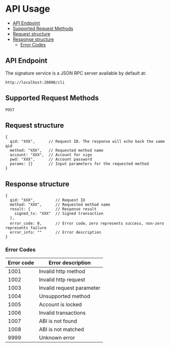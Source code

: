 # API Usage

- [API Endpoint](#api-endpoint)
- [Supported Request Methods](#supported-request-methods)
- [Request structure](#request-structure)
- [Response structure](#response-structure)
  - [Error Codes](#error-codes)

## API Endpoint

The signature service is a JSON RPC server available by default at:
```
http://localhost:20000/cli
```

## Supported Request Methods
```
POST
```

## Request structure

```
{
  qid: "XXX",      // Request ID. The response will echo back the same qid
  method: "XXX",   // Requested method name
  account: "XXX",  // Account for sign
  pwd: "XXX",      // Account password
  params: {}       // Input parameters for the requested method
}
```

## Response structure

```
{
  qid: "XXX",         // Request ID
  method: "XXX",      // Requested method name
  result: {           // Response result
    signed_tx: "XXX"  // Signed transaction
  },
  error_code: 0,      // Error code，zero represents success, non-zero represents failure
  error_info: ""      // Error description
}
```

### Error Codes

Error code | Error description
---------- | -----------------
1001       | Invalid http method
1002       | Invalid http request
1003       | Invalid request parameter
1004       | Unsupported method
1005       | Account is locked
1006       | Invalid transactions
1007       | ABI is not found
1008       | ABI is not matched
9999       | Unknown error
